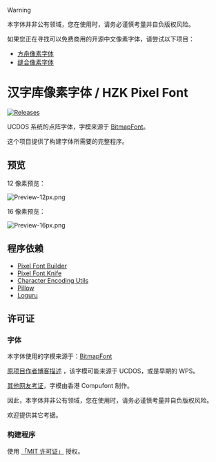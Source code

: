 > [!WARNING]
> 
> 本字体并非公有领域，您在使用时，请务必谨慎考量并自负版权风险。
> 
> 如果您正在寻找可以免费商用的开源中文像素字体，请尝试以下项目：
>
> - [方舟像素字体](https://github.com/TakWolf/ark-pixel-font)
> - [缝合像素字体](https://github.com/TakWolf/fusion-pixel-font)

# 汉字库像素字体 / HZK Pixel Font

[![Releases](https://img.shields.io/github/v/release/TakWolf/hzk-pixel-font)](https://github.com/TakWolf/hzk-pixel-font/releases)

UCDOS 系统的点阵字体，字模来源于 [BitmapFont](https://github.com/aguegu/BitmapFont/tree/master/font)。

这个项目提供了构建字体所需要的完整程序。

## 预览

12 像素预览：

![Preview-12px.png](docs/preview-12px.png)

16 像素预览：

![Preview-16px.png](docs/preview-16px.png)

## 程序依赖

- [Pixel Font Builder](https://github.com/TakWolf/pixel-font-builder)
- [Pixel Font Knife](https://github.com/TakWolf/pixel-font-knife)
- [Character Encoding Utils](https://github.com/TakWolf/character-encoding-utils)
- [Pillow](https://github.com/python-pillow/Pillow)
- [Loguru](https://github.com/Delgan/loguru)

## 许可证

### 字体

本字体使用的字模来源于：[BitmapFont](https://github.com/aguegu/BitmapFont/tree/master/font)

[原项目作者博客描述](https://web.archive.org/web/20161108093925/http://aguegu.net/?p=1279) ，该字模可能来源于 UCDOS，或是早期的 WPS。

[其他网友考证](https://github.com/aguegu/BitmapFont/issues/1#issuecomment-2292428939)，字模由香港 Compufont 制作。

因此，本字体并非公有领域，您在使用时，请务必谨慎考量并自负版权风险。

欢迎提供其它考据。

### 构建程序

使用 [「MIT 许可证」](LICENSE) 授权。
